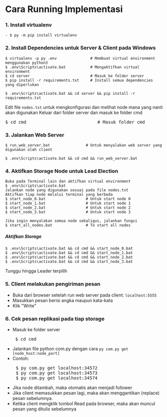 # Cara Running Implementasi
### 1. Install virtualenv

    - $ py -m pip install virtualenv

### 2. Install Dependencies untuk Server & Client pada Windows

    $ virtualenv -p py .env               # Membuat virtual environment menggunakan python3
    $ .env\Scripts\activate.bat           # Mengaktifkan virtual environment
    $ cd server                           # Masuk ke folder server          
    $ pip install -r requirements.txt     # Install semua dependencies yang diperlukan

    $ .env\Scripts\activate.bat && cd server && pip install -r requirements.txt

 Edit file `nodes.txt` untuk mengkonfigurasi dan melihat node mana yang nanti akan digunakan
 Keluar dari folder server dan masuk ke folder cmd

<pre>$ cd cmd                           # Masuk folder cmd</pre>
 
### 3. Jalankan Web Server 
    $ run_web_server.bat                # Untuk menyalakan web server yang digunakan oleh client

    $ .env\Scripts\activate.bat && cd cmd && run_web_server.bat

### 4. Aktifkan Storage Node untuk Lead Election
    Buka pada Terminal lain dan aktifkan virtual environment
    $ .env\Scripts\activate.bat  
    Jalankan node yang digunakan sesuai pada file nodes.txt
    Aktifkan tiap node melalui terminal yang berbeda
    $ start_node_0.bat                  # Untuk start node 0
    $ start_node_1.bat                  # Untuk start node 1
    $ start_node_2.bat                  # Untuk start node 2
    $ start_node_3.bat                  # Untuk start node 3

    Jika ingin menyalakan semua node sekaligus, jalankan fungsi
    $ start_all_nodes.bat               # To start all nodes

##### Aktifkan Storage
    $ .env\Scripts\activate.bat && cd cmd && start_node_0.bat
    $ .env\Scripts\activate.bat && cd cmd && start_node_1.bat
    $ .env\Scripts\activate.bat && cd cmd && start_node_2.bat
    $ .env\Scripts\activate.bat && cd cmd && start_node_3.bat

  Tunggu hingga Leader terpilih

### 5. Client melakukan pengiriman pesan

- Buka dari browser setelah run web server pada client: `localhost:5555`
- Masukkan pesan berisi angka maupun kata-kata
- Klik "Write"

### 6. Cek pesan replikasi pada tiap storage
- Masuk ke folder server
   <pre> $ cd cmd </pre>
- Jalankan file python com.py dengan cara
    `py com.py get [node_host:node_port]`
- Contoh:
<pre>
    $ py com.py get localhost:34572
    $ py com.py get localhost:34573
    $ py com.py get localhost:34574
</pre>
- Jika node ditambah, maka otomatis akan menjadi follower
- Jika client memasukkan pesan lagi, maka akan menggantikan (replace) pesan sebelumnya.
- Ketika client mengklik tombol Read pada browser, maka akan muncul pesan yang ditulis sebelumnya
